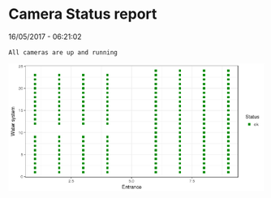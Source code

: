 Camera Status report
================
16/05/2017 - 06:21:02

    All cameras are up and running

![](camreport_files/figure-markdown_github/unnamed-chunk-2-1.png)
